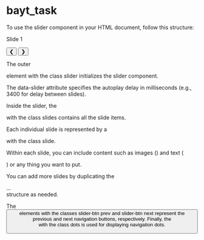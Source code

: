 # bayt_task
To use the slider component in your HTML document, follow this structure:

<div class="slider" data-slider="3400">
    <div class="slides">
        <div class="slide">
            <div class="slide-content">
                <p>Slide 1</p>
            </div>
        </div>
        <!-- Add more slides as needed -->
    </div>
    <button class="slider-btn prev">&#10094;</button>
    <button class="slider-btn next">&#10095;</button>
    <div class="dots"></div>
</div>



The outer <div> element with the class slider initializes the slider component.

The data-slider attribute specifies the autoplay delay in milliseconds (e.g., 3400 for delay between slides).

Inside the slider, the <div> with the class slides contains all the slide items.

Each individual slide is represented by a <div> with the class slide.

Within each slide, you can include content such as images (<img>) and text (<p>) or any thing you want to put.


You can add more slides by duplicating the <div class="slide">...</div> structure as needed.

The <button> elements with the classes slider-btn prev and slider-btn next represent the previous and next navigation buttons, respectively.
Finally, the <div> with the class dots is used for displaying navigation dots.


